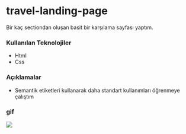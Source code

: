 # travel-landing-page
Bir kaç sectiondan oluşan basit bir karşılama sayfası yaptım.
### Kullanılan Teknolojiler
* Html 
* Css
### Açıklamalar
* Semantik etiketleri kullanarak daha standart kullanımları öğrenmeye çalıştım
### gif
![](https://github.com/yesilyurtgh/travel-landing-page/blob/master/travel-landing.gif)
